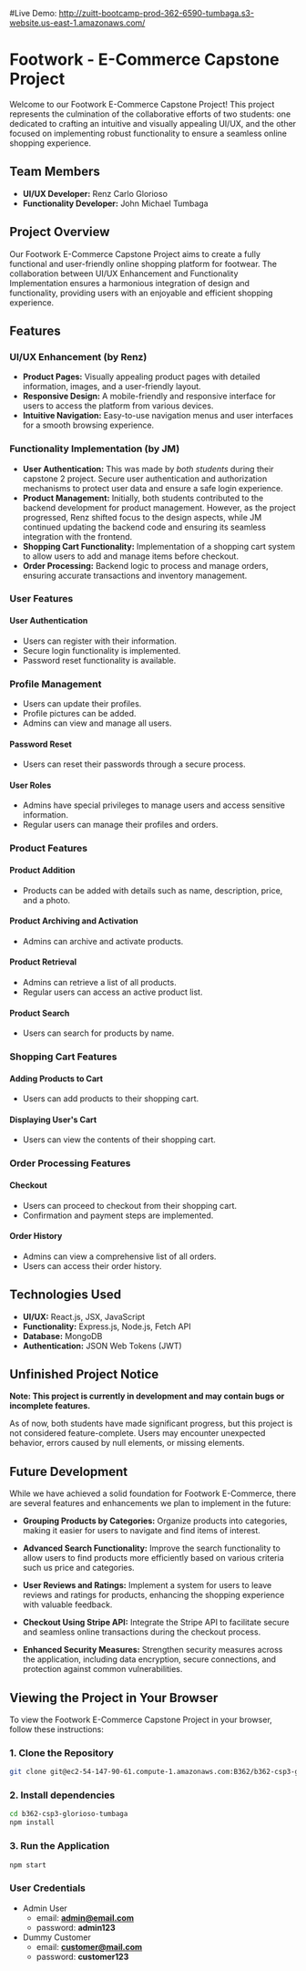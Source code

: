 #Live Demo: http://zuitt-bootcamp-prod-362-6590-tumbaga.s3-website.us-east-1.amazonaws.com/

# Footwork - E-Commerce Capstone Project

Welcome to our Footwork E-Commerce Capstone Project! This project represents the culmination of the collaborative efforts of two students: one dedicated to crafting an intuitive and visually appealing UI/UX, and the other focused on implementing robust functionality to ensure a seamless online shopping experience.

## Team Members

- **UI/UX Developer:** Renz Carlo Glorioso
- **Functionality Developer:** John Michael Tumbaga


## Project Overview

Our Footwork E-Commerce Capstone Project aims to create a fully functional and user-friendly online shopping platform for footwear. The collaboration between UI/UX Enhancement and Functionality Implementation ensures a harmonious integration of design and functionality, providing users with an enjoyable and efficient shopping experience.

## Features

### UI/UX Enhancement (by Renz)

- **Product Pages:** Visually appealing product pages with detailed information, images, and a user-friendly layout.
- **Responsive Design:** A mobile-friendly and responsive interface for users to access the platform from various devices.
- **Intuitive Navigation:** Easy-to-use navigation menus and user interfaces for a smooth browsing experience.

### Functionality Implementation (by JM)

- **User Authentication:** This was made by *both students* during their capstone 2 project. Secure user authentication and authorization mechanisms to protect user data and ensure a safe login experience.
- **Product Management:** Initially, both students contributed to the backend development for product management. However, as the project progressed, Renz shifted focus to the design aspects, while JM continued updating the backend code and ensuring its seamless integration with the frontend.
- **Shopping Cart Functionality:** Implementation of a shopping cart system to allow users to add and manage items before checkout.
- **Order Processing:** Backend logic to process and manage orders, ensuring accurate transactions and inventory management.

### User Features

#### User Authentication

- Users can register with their information.
- Secure login functionality is implemented.
- Password reset functionality is available.

### Profile Management

- Users can update their profiles.
- Profile pictures can be added.
- Admins can view and manage all users.

#### Password Reset

- Users can reset their passwords through a secure process.

#### User Roles

- Admins have special privileges to manage users and access sensitive information.
- Regular users can manage their profiles and orders.

### Product Features

#### Product Addition

- Products can be added with details such as name, description, price, and a photo.

#### Product Archiving and Activation

- Admins can archive and activate products.

#### Product Retrieval

- Admins can retrieve a list of all products.
- Regular users can access an active product list.

#### Product Search

- Users can search for products by name.

### Shopping Cart Features

#### Adding Products to Cart

- Users can add products to their shopping cart.

#### Displaying User's Cart

- Users can view the contents of their shopping cart.

### Order Processing Features

#### Checkout

- Users can proceed to checkout from their shopping cart.
- Confirmation and payment steps are implemented.

#### Order History

- Admins can view a comprehensive list of all orders.
- Users can access their order history.

## Technologies Used

- **UI/UX:** React.js, JSX, JavaScript
- **Functionality:** Express.js, Node.js, Fetch API
- **Database:** MongoDB
- **Authentication:** JSON Web Tokens (JWT)


## Unfinished Project Notice

**Note: This project is currently in development and may contain bugs or incomplete features.**

As of now, both students have made significant progress, but this project is not considered feature-complete. Users may encounter unexpected behavior, errors caused by null elements, or missing elements.

## Future Development

While we have achieved a solid foundation for Footwork E-Commerce, there are several features and enhancements we plan to implement in the future:

- **Grouping Products by Categories:** Organize products into categories, making it easier for users to navigate and find items of interest.

- **Advanced Search Functionality:** Improve the search functionality to allow users to find products more efficiently based on various criteria such us price and categories.

- **User Reviews and Ratings:** Implement a system for users to leave reviews and ratings for products, enhancing the shopping experience with valuable feedback.

- **Checkout Using Stripe API:** Integrate the Stripe API to facilitate secure and seamless online transactions during the checkout process.

- **Enhanced Security Measures:** Strengthen security measures across the application, including data encryption, secure connections, and protection against common vulnerabilities.


## Viewing the Project in Your Browser

To view the Footwork E-Commerce Capstone Project in your browser, follow these instructions:

### 1. Clone the Repository

```bash
git clone git@ec2-54-147-90-61.compute-1.amazonaws.com:B362/b362-csp3-glorioso-tumbaga.git
```

### 2. Install dependencies
```bash
cd b362-csp3-glorioso-tumbaga
npm install
```

### 3. Run the Application
```bash
npm start
```

### User Credentials

- Admin User
  - email: **admin@email.com**
  - password: **admin123**
- Dummy Customer
  - email: **customer@mail.com**
  - password: **customer123**
  
